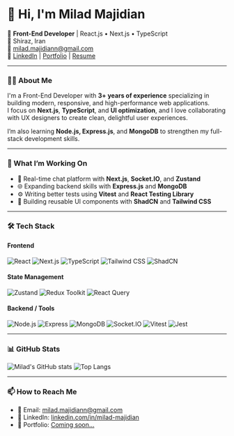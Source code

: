 # 👋 Hi, I'm Milad Majidian

🚀 **Front-End Developer** | React.js • Next.js • TypeScript  
📍 Shiraz, Iran  
📧 [milad.majidiann@gmail.com](mailto:milad.majidiann@gmail.com)  
💼 [LinkedIn](https://linkedin.com/in/milad-majidian) | [Portfolio](#) | [Resume](#)

---

### 👨‍💻 About Me

I'm a Front-End Developer with **3+ years of experience** specializing in building modern, responsive, and high-performance web applications.  
I focus on **Next.js**, **TypeScript**, and **UI optimization**, and I love collaborating with UX designers to create clean, delightful user experiences.

I’m also learning **Node.js, Express.js**, and **MongoDB** to strengthen my full-stack development skills.

---

### 🧠 What I’m Working On

- 💬 Real-time chat platform with **Next.js**, **Socket.IO**, and **Zustand**
- 🌐 Expanding backend skills with **Express.js** and **MongoDB**
- ⚙️ Writing better tests using **Vitest** and **React Testing Library**
- 🧩 Building reusable UI components with **ShadCN** and **Tailwind CSS**

---

### 🛠️ Tech Stack

#### **Frontend**
![React](https://img.shields.io/badge/React-20232A?logo=react&logoColor=61DAFB)
![Next.js](https://img.shields.io/badge/Next.js-000000?logo=nextdotjs)
![TypeScript](https://img.shields.io/badge/TypeScript-3178C6?logo=typescript&logoColor=fff)
![Tailwind CSS](https://img.shields.io/badge/Tailwind_CSS-38B2AC?logo=tailwindcss&logoColor=fff)
![ShadCN](https://img.shields.io/badge/ShadCN_UI-000000?logo=react&logoColor=61DAFB)

#### **State Management**
![Zustand](https://img.shields.io/badge/Zustand-181717?logo=zustand&logoColor=white)
![Redux Toolkit](https://img.shields.io/badge/Redux_Toolkit-764ABC?logo=redux&logoColor=fff)
![React Query](https://img.shields.io/badge/React_Query-FF4154?logo=reactquery&logoColor=fff)

#### **Backend / Tools**
![Node.js](https://img.shields.io/badge/Node.js-43853D?logo=node.js&logoColor=white)
![Express](https://img.shields.io/badge/Express.js-404D59?logo=express)
![MongoDB](https://img.shields.io/badge/MongoDB-4EA94B?logo=mongodb&logoColor=white)
![Socket.IO](https://img.shields.io/badge/Socket.IO-010101?logo=socketdotio&logoColor=white)
![Vitest](https://img.shields.io/badge/Vitest-6E9F18?logo=vitest&logoColor=white)
![Jest](https://img.shields.io/badge/Jest-C21325?logo=jest&logoColor=white)

---

### 📊 GitHub Stats

![Milad's GitHub stats](https://github-readme-stats.vercel.app/api?username=Milad-Majidian&show_icons=true&theme=radical)
![Top Langs](https://github-readme-stats.vercel.app/api/top-langs/?username=Milad-Majidian&layout=compact&theme=radical)

---

### 📫 How to Reach Me
- 📧 Email: [milad.majidiann@gmail.com](mailto:milad.majidiann@gmail.com)
- 💼 LinkedIn: [linkedin.com/in/milad-majidian](#)
- 🧠 Portfolio: [Coming soon...](#)
